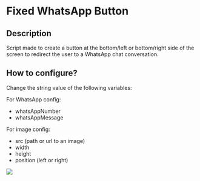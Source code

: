 # Fixed WhatsApp Button

## Description

Script made to create a button at the bottom/left or bottom/right side of the screen to redirect the user to a WhatsApp chat conversation.

## How to configure? 

Change the string value of the following variables: 

For WhatsApp config: 
- whatsAppNumber
- whatsAppMessage
  
For image config: 
- src (path or url to an image)
- width
- height
- position (left or right)


![](./my-website.example.png)